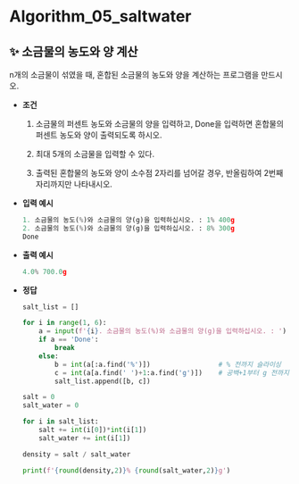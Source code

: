 # Algorithm_05_saltwater

## ✨ 소금물의 농도와 양 계산

n개의 소금물이 섞였을 때, 혼합된 소금물의 농도와 양을 계산하는 프로그램을 만드시오.

- **조건**
  
  1. 소금물의 퍼센트 농도와 소금물의 양을 입력하고, Done을 입력하면 혼합물의 퍼센트 농도와 양이 출력되도록 하시오.
  
  2. 최대 5개의 소금물을 입력할 수 있다.
  
  3. 출력된 혼합물의 농도와 양이 소수점 2자리를 넘어갈 경우, 반올림하여 2번째 자리까지만 나타내시오.

- **입력 예시**
  
  ```python
  1. 소금물의 농도(%)와 소금물의 양(g)을 입력하십시오. : 1% 400g
  2. 소금물의 농도(%)와 소금물의 양(g)을 입력하십시오. : 8% 300g
  Done
  ```

- **출력 예시**
  
  ```python
  4.0% 700.0g
  ```

- **정답**
  
  ```python
  salt_list = []
  
  for i in range(1, 6):
      a = input(f'{i}. 소금물의 농도(%)와 소금물의 양(g)을 입력하십시오. : ')
      if a == 'Done':
          break
      else:
          b = int(a[:a.find('%')])                 # % 전까지 슬라이싱
          c = int(a[a.find(' ')+1:a.find('g')])    # 공백+1부터 g 전까지 슬라이싱
          salt_list.append([b, c])
  
  salt = 0
  salt_water = 0
  
  for i in salt_list:
      salt += int(i[0])*int(i[1])
      salt_water += int(i[1])
  
  density = salt / salt_water
  
  print(f'{round(density,2)}% {round(salt_water,2)}g')
  ```
